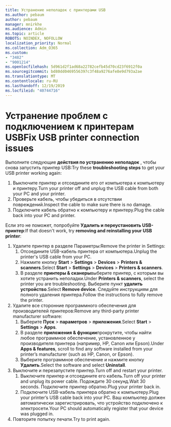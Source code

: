 ```yaml
---
title: Устранение неполадок с принтерами USB
ms.author: pebaum
author: pebaum
manager: mnirkhe
ms.audience: Admin
ms.topic: article
ROBOTS: NOINDEX, NOFOLLOW
localization_priority: Normal
ms.collection: Adm_O365
ms.custom:
- "3482"
- "9001214"
ms.openlocfilehash: 5d961d2f1ad68a22782cefb45d70cd23f6912f0a
ms.sourcegitcommit: bd80dd0469556397c3f48a9276afe8e9d793a2ae
ms.translationtype: MT
ms.contentlocale: ru-RU
ms.lasthandoff: 12/19/2019
ms.locfileid: "40744716"
---
```

# <a name="fix-usb-printer-connection-issues"></a><span data-ttu-id="1d389-102">Устранение проблем с подключением к принтерам USB</span><span class="sxs-lookup"><span data-stu-id="1d389-102">Fix USB printer connection issues</span></span>

<span data-ttu-id="1d389-103">Выполните следующие **действия по устранению неполадок** , чтобы снова запустить принтер USB:</span><span class="sxs-lookup"><span data-stu-id="1d389-103">Try these **troubleshooting steps** to get your USB printer working again:</span></span>

1. <span data-ttu-id="1d389-104">Выключите принтер и отсоедините его от компьютера к компьютеру и принтеру.</span><span class="sxs-lookup"><span data-stu-id="1d389-104">Turn your printer off and unplug the USB cable from both your PC and your printer.</span></span>
2. <span data-ttu-id="1d389-105">Проверьте кабель, чтобы убедиться в отсутствии повреждений.</span><span class="sxs-lookup"><span data-stu-id="1d389-105">Inspect the cable to make sure there is no damage.</span></span>
3. <span data-ttu-id="1d389-106">Подключите кабель обратно к компьютеру и принтеру.</span><span class="sxs-lookup"><span data-stu-id="1d389-106">Plug the cable back into your PC and printer.</span></span>

<span data-ttu-id="1d389-107">Если это не поможет, попробуйте **Удалить и переустановить USB-принтер**:</span><span class="sxs-lookup"><span data-stu-id="1d389-107">If that doesn't work, try **removing and reinstalling your USB printer**:</span></span>

1. <span data-ttu-id="1d389-108">Удалите принтер в разделе Параметры:</span><span class="sxs-lookup"><span data-stu-id="1d389-108">Remove the printer in Settings:</span></span>
    1. <span data-ttu-id="1d389-109">Отсоедините USB-кабель принтера от компьютера.</span><span class="sxs-lookup"><span data-stu-id="1d389-109">Unplug the printer's USB cable from your PC.</span></span>
    2. <span data-ttu-id="1d389-110">Нажмите кнопку **Start** > **Settings** > **Devices** > **Printers & scanners**.</span><span class="sxs-lookup"><span data-stu-id="1d389-110">Select **Start** > **Settings** > **Devices** > **Printers & scanners**.</span></span>
    3. <span data-ttu-id="1d389-111">В разделе **принтеры & сканеры**выберите принтер, с которым вы хотите устранить неполадки.</span><span class="sxs-lookup"><span data-stu-id="1d389-111">Under **Printers & scanners**, select the printer you are troubleshooting.</span></span> <span data-ttu-id="1d389-112">Выберите пункт **удалить устройство**.</span><span class="sxs-lookup"><span data-stu-id="1d389-112">Select **Remove device**.</span></span> <span data-ttu-id="1d389-113">Следуйте инструкциям для полного удаления принтера.</span><span class="sxs-lookup"><span data-stu-id="1d389-113">Follow the instructions to fully remove the printer.</span></span>
2. <span data-ttu-id="1d389-114">Удалите все сторонние программного обеспечения для производителей принтеров:</span><span class="sxs-lookup"><span data-stu-id="1d389-114">Remove any third-party printer manufacturer software:</span></span>
    1. <span data-ttu-id="1d389-115">Выберите **Пуск** > **параметров** > **приложения**.</span><span class="sxs-lookup"><span data-stu-id="1d389-115">Select **Start** > **Settings** > **Apps**.</span></span>
    2. <span data-ttu-id="1d389-116">В разделе **приложения & функции**прокрутите, чтобы найти любое программное обеспечение, установленное у производителя принтера (например, HP, Canon или Epson).</span><span class="sxs-lookup"><span data-stu-id="1d389-116">Under **Apps & features**, scroll to find any software installed from your printer’s manufacturer (such as HP, Canon, or Epson).</span></span>
    3. <span data-ttu-id="1d389-117">Выберите программное обеспечение и нажмите кнопку **Удалить**.</span><span class="sxs-lookup"><span data-stu-id="1d389-117">Select the software and select **Uninstall**.</span></span>
3. <span data-ttu-id="1d389-118">Выключите и перезапустите принтер.</span><span class="sxs-lookup"><span data-stu-id="1d389-118">Turn off and restart your printer.</span></span><br>
    1. <span data-ttu-id="1d389-119">Выключите принтер и отсоедините его кабель.</span><span class="sxs-lookup"><span data-stu-id="1d389-119">Turn off your printer and unplug its power cable.</span></span> <span data-ttu-id="1d389-120">Подождите 30 секунд.</span><span class="sxs-lookup"><span data-stu-id="1d389-120">Wait 30 seconds.</span></span> <span data-ttu-id="1d389-121">Подключите принтер обратно.</span><span class="sxs-lookup"><span data-stu-id="1d389-121">Plug your printer back in.</span></span>
    2. <span data-ttu-id="1d389-122">Подключите USB-кабель принтера обратно к компьютеру.</span><span class="sxs-lookup"><span data-stu-id="1d389-122">Plug your printer’s USB cable back into your PC.</span></span> <span data-ttu-id="1d389-123">Ваш компьютер должен автоматически зарегистрировать, что устройство подключено к электросети.</span><span class="sxs-lookup"><span data-stu-id="1d389-123">Your PC should automatically register that your device was plugged in.</span></span>
4. <span data-ttu-id="1d389-124">Повторите попытку печати.</span><span class="sxs-lookup"><span data-stu-id="1d389-124">Try to print again.</span></span>